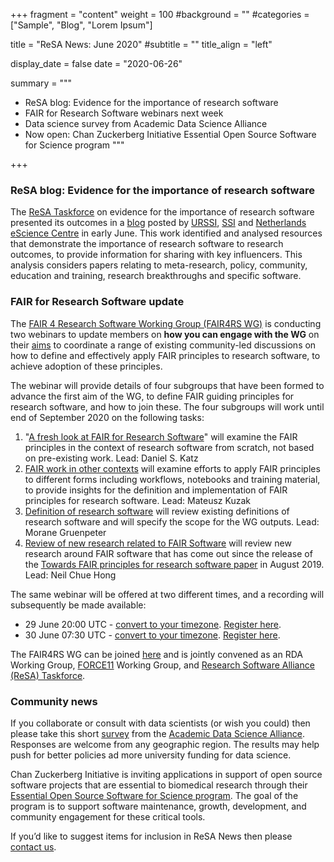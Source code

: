 +++
fragment = "content"
weight = 100
#background = ""
#categories = ["Sample", "Blog", "Lorem Ipsum"]

title = "ReSA News: June 2020"
#subtitle = ""
title_align = "left"

display_date = false
date = "2020-06-26"

summary = """
- ReSA blog: Evidence for the importance of research software
- FAIR for Research Software webinars next week
- Data science survey from Academic Data Science Alliance
- Now open: Chan Zuckerberg Initiative Essential Open Source Software for Science program
"""

+++

### ReSA blog: Evidence for the importance of research software

The [ReSA Taskforce](http://www.researchsoft.org/resa-taskforces-join-us/) on evidence for the importance of research software presented its outcomes in a [blog](https://zenodo.org/record/3884311#.Xt7-NvJS-lM) posted by [URSSI](http://urssi.us/blog/2020/06/08/evidence-for-the-importance-of-research-software/), [SSI](https://www.software.ac.uk/blog/2020-06-08-evidence-importance-research-software) and [Netherlands eScience Centre](https://blog.esciencecenter.nl/evidence-for-the-importance-of-research-software-1cb4a49077f3) in early June. This work identified and analysed resources that demonstrate the importance of research software to research outcomes, to provide information for sharing with key influencers. This analysis considers papers relating to meta-research, policy, community, education and training, research breakthroughs and specific software.

### FAIR for Research Software update

The [FAIR 4 Research Software Working Group (FAIR4RS WG)](https://www.rd-alliance.org/groups/fair-4-research-software-fair4rs-wg) is conducting two webinars to update members on **how you can engage with the WG** on their [aims](https://www.rd-alliance.org/node/69317/case-statement) to coordinate a range of existing community-led discussions on how to define and effectively apply FAIR principles to research software, to achieve adoption of these principles.

The webinar will provide details of four subgroups that have been formed to advance the first aim of the WG, to define FAIR guiding principles for research software, and how to join these. The four subgroups will work until end of September 2020 on the following tasks:

1. "[A fresh look at FAIR for Research Software](https://docs.google.com/document/d/1TVgQtOBojRl4fvb1kJwXPJOhdohkAWOiu4IV62VJwYg/edit)" will examine the FAIR principles in the context of research software from scratch, not based on pre-existing work. Lead: Daniel S. Katz
2. [FAIR work in other contexts](https://docs.google.com/document/d/19bPzMNv8UDXJftFadg_1BEucBhZKsZHoOxeT-3sudlM/edit) will examine efforts to apply FAIR principles to different forms including workflows, notebooks and training material, to provide insights for the definition and implementation of FAIR principles for research software. Lead: Mateusz Kuzak
3. [Definition of research software](https://docs.google.com/document/d/1PvYiYJxd7-vrmTusTvS8fYp47Wu6v-c_XMu-LjIBKio/edit) will review existing definitions of research software and will specify the scope for the WG outputs. Lead: Morane Gruenpeter
4. [Review of new research related to FAIR Software](https://docs.google.com/document/d/1lZHWh_WiiDtvoozELt9YgIp-mA2EzevD-D3soKwdKsA/edit) will review new research around FAIR software that has come out since the release of the [Towards FAIR principles for research software paper](https://eresearchnz.figshare.com/articles/Towards_FAIR_principles_for_research_software/11929617/1) in August 2019. Lead: Neil Chue Hong

The same webinar will be offered at two different times, and a recording will subsequently be made available:

* 29 June 20:00 UTC - [convert to your timezone](https://www.timeanddate.com/worldclock/fixedtime.html?msg=FAIR4ARS&iso=20200630T06&p1=47&ah=1). [Register here](https://register.gotowebinar.com/register/8602009836362305548).
* 30 June 07:30 UTC - [convert to your timezone](https://www.timeanddate.com/worldclock/fixedtime.html?msg=FAIR4ARS&iso=20200630T1730&p1=47&ah=1). [Register here](https://register.gotowebinar.com/register/7326822638747070220).

The FAIR4RS WG can be joined [here](https://www.rd-alliance.org/groups/fair-4-research-software-fair4rs-wg) and is jointly convened as an RDA Working Group, [FORCE11](https://www.force11.org/) Working Group, and [Research Software Alliance (ReSA) Taskforce](http://www.researchsoft.org/resa-taskforces-join-us/).

### Community news

If you collaborate or consult with data scientists (or wish you could) then please take this short [survey](https://www.surveygizmo.com/s3/5599648/survey-to-capture-benefits-of-data-scientists) from the [Academic Data Science Alliance](https://academicdatascience.org/). Responses are welcome from any geographic region. The results may help push for better policies ad more university funding for data science.

Chan Zuckerberg Initiative is inviting applications in support of open source software projects that are essential to biomedical research through their [Essential Open Source Software for Science program](https://chanzuckerberg.com/rfa/essential-open-source-software-for-science/). The goal of the program is to support software maintenance, growth, development, and community engagement for these critical tools.

If you’d like to suggest items for inclusion in ReSA News then please [contact us](/contact).
